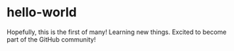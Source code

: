 # hello-world
Hopefully, this is the first of many!
Learning new things. Excited to become part of the GitHub community!
